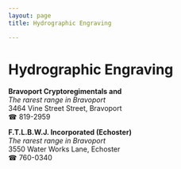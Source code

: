 ```yaml
---
layout: page 
title: Hydrographic Engraving

---
```



# Hydrographic Engraving


 **Bravoport Cryptoregimentals and**  
_The rarest range in Bravoport_  
3464 Vine Street Street, Bravoport  
☎ 819-2959

**F.T.L.B.W.J. Incorporated (Echoster)**  
_The rarest range in Bravoport_  
3550 Water Works Lane, Echoster  
☎ 760-0340

